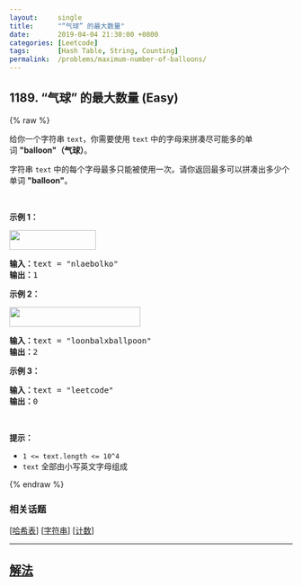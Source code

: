 ```yaml
---
layout:     single
title:      "“气球” 的最大数量"
date:       2019-04-04 21:30:00 +0800
categories: [Leetcode]
tags:       [Hash Table, String, Counting]
permalink:  /problems/maximum-number-of-balloons/
---
```


## 1189. “气球” 的最大数量 (Easy)

{% raw %}

<p>给你一个字符串&nbsp;<code>text</code>，你需要使用 <code>text</code> 中的字母来拼凑尽可能多的单词&nbsp;<strong>&quot;balloon&quot;（气球）</strong>。</p>

<p>字符串&nbsp;<code>text</code> 中的每个字母最多只能被使用一次。请你返回最多可以拼凑出多少个单词&nbsp;<strong>&quot;balloon&quot;</strong>。</p>

<p>&nbsp;</p>

<p><strong>示例 1：</strong></p>

<p><strong><img alt="" src="https://assets.leetcode-cn.com/aliyun-lc-upload/uploads/2019/09/14/1536_ex1_upd.jpeg" style="height: 35px; width: 154px;"></strong></p>

<pre><strong>输入：</strong>text = &quot;nlaebolko&quot;
<strong>输出：</strong>1
</pre>

<p><strong>示例 2：</strong></p>

<p><strong><img alt="" src="https://assets.leetcode-cn.com/aliyun-lc-upload/uploads/2019/09/14/1536_ex2_upd.jpeg" style="height: 35px; width: 233px;"></strong></p>

<pre><strong>输入：</strong>text = &quot;loonbalxballpoon&quot;
<strong>输出：</strong>2
</pre>

<p><strong>示例 3：</strong></p>

<pre><strong>输入：</strong>text = &quot;leetcode&quot;
<strong>输出：</strong>0
</pre>

<p>&nbsp;</p>

<p><strong>提示：</strong></p>

<ul>
	<li><code>1 &lt;= text.length &lt;= 10^4</code></li>
	<li><code>text</code>&nbsp;全部由小写英文字母组成</li>
</ul>

{% endraw %}

### 相关话题
  [[哈希表](https://github.com/openset/leetcode/tree/master/tag/hash-table/README.md)]
  [[字符串](https://github.com/openset/leetcode/tree/master/tag/string/README.md)]
  [[计数](https://github.com/openset/leetcode/tree/master/tag/counting/README.md)]

---

## [解法](https://github.com/openset/leetcode/tree/master/problems/maximum-number-of-balloons)
